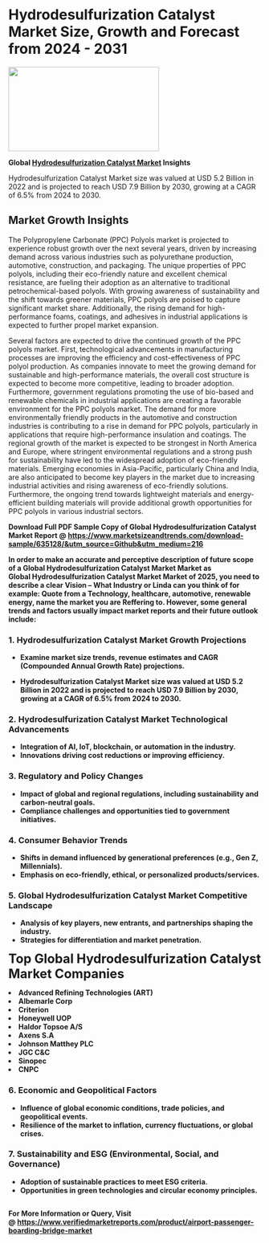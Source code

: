 <H1>Hydrodesulfurization Catalyst Market Size, Growth and Forecast from 2024 - 2031</H1><img class="aligncenter size-medium wp-image-584254" src="https://thirdeyenews.in/wp-content/uploads/2024/09/Global-Market-Research-300x168.jpeg" alt="" width="300" height="168" /><p><strong>Global&nbsp;<a href="https://www.marketsizeandtrends.com/download-sample/635128/&amp;utm_source=Github&utm_medium=216">Hydrodesulfurization Catalyst Market</a> Insights</strong></p><p>Hydrodesulfurization Catalyst Market size was valued at USD 5.2 Billion in 2022 and is projected to reach USD 7.9 Billion by 2030, growing at a CAGR of 6.5% from 2024 to 2030.</p><p><h2>Market Growth Insights</h2> <p>The Polypropylene Carbonate (PPC) Polyols market is projected to experience robust growth over the next several years, driven by increasing demand across various industries such as polyurethane production, automotive, construction, and packaging. The unique properties of PPC polyols, including their eco-friendly nature and excellent chemical resistance, are fueling their adoption as an alternative to traditional petrochemical-based polyols. With growing awareness of sustainability and the shift towards greener materials, PPC polyols are poised to capture significant market share. Additionally, the rising demand for high-performance foams, coatings, and adhesives in industrial applications is expected to further propel market expansion.</p> <p><strong></strong></p> <p>Several factors are expected to drive the continued growth of the PPC polyols market. First, technological advancements in manufacturing processes are improving the efficiency and cost-effectiveness of PPC polyol production. As companies innovate to meet the growing demand for sustainable and high-performance materials, the overall cost structure is expected to become more competitive, leading to broader adoption. Furthermore, government regulations promoting the use of bio-based and renewable chemicals in industrial applications are creating a favorable environment for the PPC polyols market. The demand for more environmentally friendly products in the automotive and construction industries is contributing to a rise in demand for PPC polyols, particularly in applications that require high-performance insulation and coatings. The regional growth of the market is expected to be strongest in North America and Europe, where stringent environmental regulations and a strong push for sustainability have led to the widespread adoption of eco-friendly materials. Emerging economies in Asia-Pacific, particularly China and India, are also anticipated to become key players in the market due to increasing industrial activities and rising awareness of eco-friendly solutions. Furthermore, the ongoing trend towards lightweight materials and energy-efficient building materials will provide additional growth opportunities for PPC polyols in various industrial sectors. <p><strong></p><p><span class=""><strong>Download Full PDF Sample Copy of Global Hydrodesulfurization Catalyst Market Report</strong> @ <a href="https://www.marketsizeandtrends.com/download-sample/635128/&amp;utm_source=Github&utm_medium=216" target="_blank">https://www.marketsizeandtrends.com/download-sample/635128/&amp;utm_source=Github&utm_medium=216</a></span></p><p>In order to make an accurate and perceptive description of future scope of a Global&nbsp;Hydrodesulfurization Catalyst Market Market as Global&nbsp;Hydrodesulfurization Catalyst Market Market of 2025, you need to describe a clear Vision &ndash; What Industry or Linda can you think of for example: Quote from a Technology, healthcare, automotive, renewable energy, name the market you are Reffering to. However, some general trends and factors usually impact market reports and their future outlook include:</p><h3>1.&nbsp;<strong>Hydrodesulfurization Catalyst Market Growth Projections</strong></h3><ul><li>Examine market size trends, revenue estimates and CAGR (Compounded Annual Growth Rate) projections.</li><li><p>Hydrodesulfurization Catalyst Market size was valued at USD 5.2 Billion in 2022 and is projected to reach USD 7.9 Billion by 2030, growing at a CAGR of 6.5% from 2024 to 2030.</p></li></ul><h3>2.&nbsp;<strong>Hydrodesulfurization Catalyst Market Technological Advancements</strong></h3><ul><li>Integration of AI, IoT, blockchain, or automation in the industry.</li><li>Innovations driving cost reductions or improving efficiency.</li></ul><h3>3.&nbsp;<strong>Regulatory and Policy Changes</strong></h3><ul><li>Impact of global and regional regulations, including sustainability and carbon-neutral goals.</li><li>Compliance challenges and opportunities tied to government initiatives.</li></ul><h3>4.&nbsp;<strong>Consumer Behavior Trends</strong></h3><ul><li>Shifts in demand influenced by generational preferences (e.g., Gen Z, Millennials).</li><li>Emphasis on eco-friendly, ethical, or personalized products/services.</li></ul><h3>5.&nbsp;<strong>Global Hydrodesulfurization Catalyst Market Competitive Landscape</strong></h3><ul><li>Analysis of key players, new entrants, and partnerships shaping the industry.</li><li>Strategies for differentiation and market penetration.</li></ul><p data-pm-slice="1 1 []"><span style="color: inherit; font-family: inherit; font-size: 25px;">Top Global Hydrodesulfurization Catalyst Market Companies</span></p><div class="" data-test-id=""><p><li>Advanced Refining Technologies (ART)</li><li> Albemarle Corp</li><li> Criterion</li><li> Honeywell UOP</li><li> Haldor Topsoe A/S</li><li> Axens S.A</li><li> Johnson Matthey PLC</li><li> JGC C&C</li><li> Sinopec</li><li> CNPC</li></p></div><h3>6.&nbsp;<strong>Economic and Geopolitical Factors</strong></h3><ul><li>Influence of global economic conditions, trade policies, and geopolitical events.</li><li>Resilience of the market to inflation, currency fluctuations, or global crises.</li></ul><h3>7.&nbsp;<strong>Sustainability and ESG (Environmental, Social, and Governance)</strong></h3><ul><li>Adoption of sustainable practices to meet ESG criteria.</li><li>Opportunities in green technologies and circular economy principles.</li></ul><h2><strong style="font-size: 14px;">For More Information or Query, Visit @&nbsp;</strong><a style="background-color: #ffffff; font-size: 14px;" href="https://www.marketsizeandtrends.com/report/hydrodesulfurization-catalyst-market/" target="_blank">https://www.verifiedmarketreports.com/product/airport-passenger-boarding-bridge-market</a></h2>
